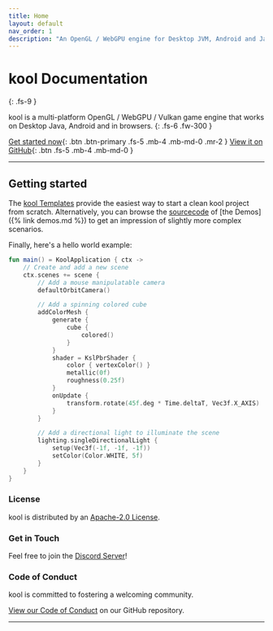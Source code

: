 ```yaml
---
title: Home
layout: default
nav_order: 1
description: "An OpenGL / WebGPU engine for Desktop JVM, Android and Javascript written in Kotlin."
---
```


# kool Documentation
{: .fs-9 }

kool is a multi-platform OpenGL / WebGPU / Vulkan game engine that works on Desktop Java, Android and in browsers.
{: .fs-6 .fw-300 }

[Get started now](#getting-started){: .btn .btn-primary .fs-5 .mb-4 .mb-md-0 .mr-2 }
[View it on GitHub][kool repo]{: .btn .fs-5 .mb-4 .mb-md-0 }

---

## Getting started

The [kool Templates] provide the easiest way to start a clean kool project from scratch. Alternatively, you can browse
the [sourcecode](https://github.com/fabmax/kool/tree/main/kool-demo/src/commonMain/kotlin/de/fabmax/kool/demo) of
[the Demos]({% link demos.md %}) to get an impression of slightly more complex scenarios.

Finally, here's a hello world example:

```kotlin
fun main() = KoolApplication { ctx ->
    // Create and add a new scene
    ctx.scenes += scene {
        // Add a mouse manipulatable camera
        defaultOrbitCamera()

        // Add a spinning colored cube
        addColorMesh {
            generate {
                cube {
                    colored()
                }
            }
            shader = KslPbrShader {
                color { vertexColor() }
                metallic(0f)
                roughness(0.25f)
            }
            onUpdate {
                transform.rotate(45f.deg * Time.deltaT, Vec3f.X_AXIS)
            }
        }

        // Add a directional light to illuminate the scene
        lighting.singleDirectionalLight {
            setup(Vec3f(-1f, -1f, -1f))
            setColor(Color.WHITE, 5f)
        }
    }
}
```

### License

kool is distributed by an [Apache-2.0 License](https://github.com/fabmax/kool/blob/main/LICENSE).

### Get in Touch

Feel free to join the [Discord Server](https://discord.gg/GvsJj2Pk3K)!

### Code of Conduct

kool is committed to fostering a welcoming community.

[View our Code of Conduct](https://github.com/fabmax/kool/blob/main/CODE_OF_CONDUCT.md) on our GitHub repository.

----

[kool repo]: https://github.com/fabmax/kool
[kool Templates]: https://github.com/fabmax/kool-templates